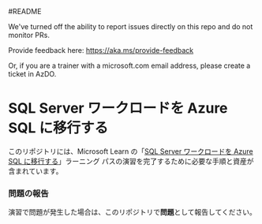 #README

We've turned off the ability to report issues directly on this repo and do not monitor PRs.

Provide feedback here: https://aka.ms/provide-feedback

Or, if you are a trainer with a microsoft.com email address, please create a ticket in AzDO.

# SQL Server ワークロードを Azure SQL に移行する

このリポジトリには、Microsoft Learn の「[SQL Server ワークロードを Azure SQL に移行する](https://learn.microsoft.com/training/paths/migrate-sql-workloads-azure/)」ラーニング パスの演習を完了するために必要な手順と資産が含まれています。

### 問題の報告

演習で問題が発生した場合は、このリポジトリで**問題**として報告してください。

